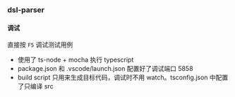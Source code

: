 ### dsl-parser

#### 调试
直接按 `F5` 调试测试用例
- 使用了 ts-node + mocha 执行 typescript
- package.json 和 .vscode/launch.json 配置好了调试端口 5858
- build script 只用来生成目标代码，调试时不用 watch。tsconfig.json 中配置了只编译 src
